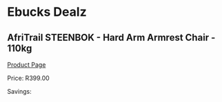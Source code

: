 
# Ebucks Dealz
## AfriTrail STEENBOK - Hard Arm Armrest Chair - 110kg
[Product Page](https://www.ebucks.com/web/shop/productSelected.do?prodId=1167475736&catId=704985963)

Price: R399.00

Savings: 


	